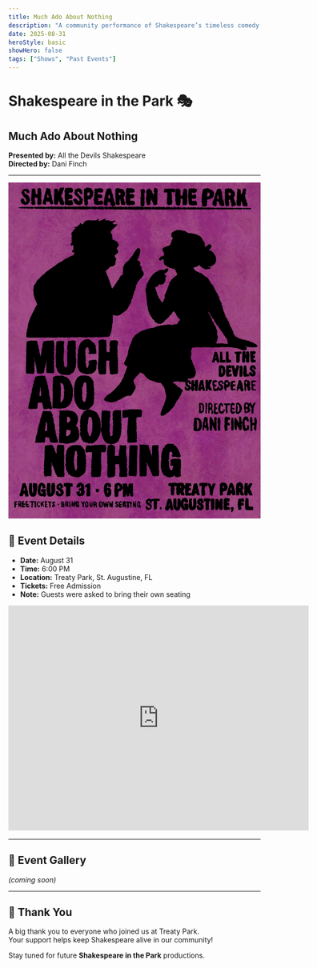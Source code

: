 ```yaml
---
title: Much Ado About Nothing
description: "A community performance of Shakespeare’s timeless comedy *Much Ado About Nothing*, presented by All the Devils Shakespeare and directed by Dani Finch. Held at Treaty Park in St. Augustine, this free outdoor event invited audiences to bring their own seating and enjoy an evening under the stars."
date: 2025-08-31
heroStyle: basic
showHero: false
tags: ["Shows", "Past Events"]
---
```


# Shakespeare in the Park 🎭

## Much Ado About Nothing

**Presented by:** All the Devils Shakespeare  
**Directed by:** Dani Finch  

---

![Graphic](feature.jpg)

## 📅 Event Details
- **Date:** August 31
- **Time:** 6:00 PM
- **Location:** Treaty Park, St. Augustine, FL
- **Tickets:** Free Admission
- **Note:** Guests were asked to bring their own seating

<iframe src="https://www.google.com/maps/embed?pb=!1m18!1m12!1m3!1d110794.98974262326!2d-81.43571040492091!3d29.796621151225505!2m3!1f0!2f0!3f0!3m2!1i1024!2i768!4f13.1!3m3!1m2!1s0x88e682dfb3546c95%3A0xd8ca9df8b78b1e13!2sTreaty%20Park!5e0!3m2!1sen!2sus!4v1758423271188!5m2!1sen!2sus" width="600" height="450" style="border:0;" allowfullscreen="" loading="lazy" referrerpolicy="no-referrer-when-downgrade"></iframe>

---

## 📸 Event Gallery

*(coming soon)*

---

## 🙌 Thank You
A big thank you to everyone who joined us at Treaty Park.  
Your support helps keep Shakespeare alive in our community!  

Stay tuned for future **Shakespeare in the Park** productions.
